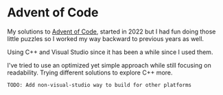 # Advent of Code

My solutions to [Advent of Code](https://adventofcode.com/), started in 2022 but I had fun doing those little puzzles so I worked my way backward to previous years as well.

Using C++ and Visual Studio since it has been a while since I used them.

I've tried to use an optimized yet simple approach while still focusing on readability. Trying different solutions to explore C++ more.

`TODO: Add non-visual-studio way to build for other platforms`